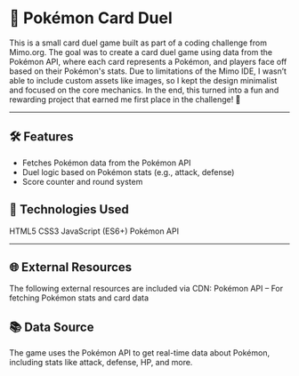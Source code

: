 # 🎴 Pokémon Card Duel

This is a small card duel game built as part of a coding challenge from Mimo.org.
The goal was to create a card duel game using data from the Pokémon API, where each card represents a Pokémon, and players face off based on their Pokémon's stats.
Due to limitations of the Mimo IDE, I wasn’t able to include custom assets like images, so I kept the design minimalist and focused on the core mechanics.
In the end, this turned into a fun and rewarding project that earned me first place in the challenge! 🎉

---

## 🛠 Features
- Fetches Pokémon data from the Pokémon API
- Duel logic based on Pokémon stats (e.g., attack, defense)
- Score counter and round system

## 🧰 Technologies Used
HTML5
CSS3
JavaScript (ES6+)
Pokémon API

---

## 🌐 External Resources
The following external resources are included via CDN:
Pokémon API – For fetching Pokémon stats and card data

## 📚 Data Source
The game uses the Pokémon API to get real-time data about Pokémon, including stats like attack, defense, HP, and more.
